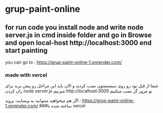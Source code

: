 # grup-paint-online
## for run code you install node and write node server.js in cmd inside folder and go in Browse and open local-host http://localhost:3000 end start painting
you can go to : https://grup-paint-online-1.onrender.com/
### made with vercel

شما از قبل نود رو روی سیستمتون نصب کردید و الان باید این مراحل رو پیش برید
برای ران کردن node server.js میزنیم
http://localhost:3000 تو مرور گر نصب میکنیم

اگر هم میخواهید میتوانید به وبسایت بروید : https://grup-paint-online-1.onrender.com/
###ساخته شده با vercel
